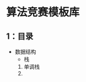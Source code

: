 # 算法竞赛模板库
## 1：目录
+ 数据结构
    + 栈
     1. 单调栈
     2. 
<!--stackedit_data:
eyJoaXN0b3J5IjpbLTIxNDIxMDA4MzcsLTE1MTc5NTI1MjYsLT
E5NzY2Mzg3OTFdfQ==
-->